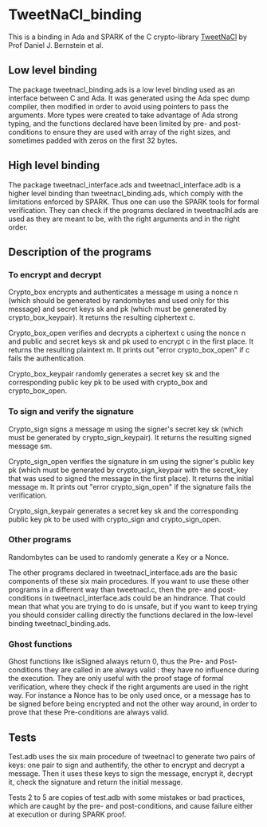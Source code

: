 # TweetNaCl_binding

This is a binding in Ada and SPARK of the C crypto-library [TweetNaCl](http://tweetnacl.cr.yp.to/index.html) by Prof Daniel J. Bernstein et al.

## Low level binding

The package tweetnacl_binding.ads is a low level binding used as an interface between C and Ada. It was generated using the  Ada spec dump compiler, then modified in order to avoid using pointers to pass the arguments. More types were created to take advantage of Ada strong typing, and the functions declared have been limited by pre- and post-conditions to ensure they are used with array of the right sizes, and sometimes padded with zeros on the first 32 bytes.

## High level binding

The package tweetnacl_interface.ads and tweetnacl_interface.adb is a higher level binding than tweetnacl_binding.ads, which comply with the limitations enforced by SPARK. Thus one can use the SPARK tools for formal verification. They can check if the programs declared in tweetnaclhl.ads are used as they are meant to be, with the right arguments and in the right order.

## Description of the programs

### To encrypt and decrypt

Crypto_box encrypts and authenticates a message m using a nonce n (which should be generated by randombytes and used only for this message) and secret keys sk and pk (which must be generated by crypto_box_keypair). It returns the resulting ciphertext c. 

Crypto_box_open verifies and decrypts a  ciphertext c using the nonce n and public and secret keys sk and pk used to encrypt c in the first place. It returns the resulting plaintext m. It prints out "error crypto_box_open" if c fails the authentication.

Crypto_box_keypair randomly generates a secret key sk and the corresponding public key pk to be used with crypto_box and crypto_box_open.

### To sign and verify the signature

Crypto_sign signs a message m using the signer's secret key sk (which must be generated by crypto_sign_keypair). It returns the resulting signed message sm.

Crypto_sign_open verifies the signature in sm using the signer's public key pk (which must be generated by crypto_sign_keypair with the secret_key that was used to signed the message in the first place). It returns the initial message m. It prints out "error crypto_sign_open" if the signature fails the verification.

Crypto_sign_keypair generates a secret key sk and the corresponding public key pk to be used with crypto_sign and crypto_sign_open.

### Other programs

Randombytes can be used to randomly generate a Key or a Nonce.

The other programs declared in tweetnacl_interface.ads are the basic components of these six main procedures. If you want to use these other programs in a different way than tweetnacl.c, then the pre- and post-conditions in tweetnacl_interface.ads could be an hindrance. That could mean that what you are trying to do is unsafe, but if you want to keep trying you should consider calling directly the functions declared in the low-level binding tweetnacl_binding.ads.

### Ghost functions

Ghost functions like isSigned always return 0, thus the Pre- and Post-conditions they are called in are always valid : they have no influence during the execution. They are only useful with the proof stage of formal verification, where they check if the right arguments are used in the right way. For instance a Nonce has to be only used once, or a message has to be signed before being encrypted and not the other way around, in order to prove that these Pre-conditions are always valid.

## Tests

Test.adb uses the six main procedure of tweetnacl to generate two pairs of keys: one pair to sign and authentify, the other to encrypt and decrypt a message. Then it uses these keys to sign the message, encrypt it, decrypt it, check the signature and return the initial message.

Tests 2 to 5 are copies of test.adb with some mistakes or bad practices, which are caught by the pre- and post-conditions, and cause failure either at execution or during SPARK proof.
